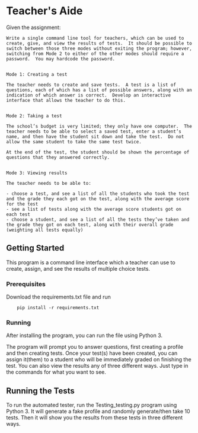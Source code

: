 # Teacher's Aide 

Given the assignment:

	Write a single command line tool for teachers, which can be used to create, give, and view the results of tests.  It should be possible to switch between those three modes without exiting the program; however, switching from Mode 2 to either of the other modes should require a password.  You may hardcode the password.


	Mode 1: Creating a test

	The teacher needs to create and save tests.  A test is a list of questions, each of which has a list of possible answers, along with an indication of which answer is correct.  Develop an interactive interface that allows the teacher to do this.


	Mode 2: Taking a test

	The school’s budget is very limited; they only have one computer.  The teacher needs to be able to select a saved test, enter a student’s name, and then have the student sit down and take the test.  Do not allow the same student to take the same test twice.

	At the end of the test, the student should be shown the percentage of questions that they answered correctly.


	Mode 3: Viewing results

	The teacher needs to be able to:

	- choose a test, and see a list of all the students who took the test and the grade they each got on the test, along with the average score for the test
	- see a list of tests along with the average score students got on each test
	- choose a student, and see a list of all the tests they’ve taken and the grade they got on each test, along with their overall grade (weighting all tests equally) 


## Getting Started

This program is a command line interface which a teacher can use to create, assign, and see the results of multiple choice tests. 

### Prerequisites

Download the requirements.txt file and run

		pip install -r requirements.txt

### Running

After installing the program, you can run the file using Python 3. 

The program will prompt you to answer questions, first creating a profile and then creating tests. Once your test(s) have been created, you can assign it(them) to a student who will be immediately graded on finishing the test. You can also view the results any of three different ways. Just type in the commands for what you want to see. 

## Running the Tests

To run the automated tester, run the Testing_testing.py program using Python 3. It will generate a fake profile and randomly generate/then take 10 tests. Then it will show you the results from these tests in three different ways. 